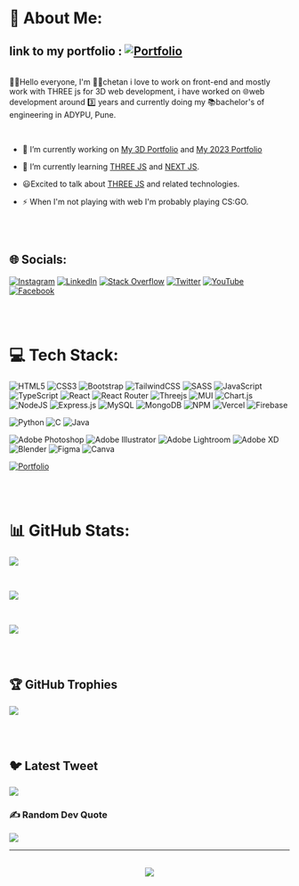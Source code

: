 # 💫 About Me:

## link to my portfolio : [![Portfolio](https://img.shields.io/badge/Portfolio-%23000000.svg?style=plastic&logo=firefox&logoColor=#FF7139)](https://chetan-kk-portfolio2023.vercel.app/)

<br>👋🏻Hello everyone, I'm 👱🏻chetan i love to work on front-end and mostly work with THREE js for 3D web development, i have worked on 🌐web development around 3️⃣ years and currently doing my 📚bachelor's of engineering in ADYPU, Pune.

<br/>

- 🔭 I’m currently working on [My 3D Portfolio](https://github.com/Chetan-KK/ChetanK-Portfolio) and [My 2023 Portfolio](https://chetan-kk-portfolio2023.vercel.app/)

- 🌱 I’m currently learning [THREE JS](https://threejs.org/) and [NEXT JS](https://nextjs.org/).

- 😃Excited to talk about [THREE JS](https://threejs.org/) and related technologies.

- ⚡ When I'm not playing with web I'm probably playing CS:GO.

<br/>
<br/>

## 🌐 Socials:

[![Instagram](https://img.shields.io/badge/Instagram-%23E4405F.svg?logo=Instagram&logoColor=white)](https://instagram.com/https://instagram.com/c_h_e_t_a_n__k)
[![LinkedIn](https://img.shields.io/badge/LinkedIn-%230077B5.svg?logo=linkedin&logoColor=white)](https://linkedin.com/in/https://www.linkedin.com/in/chetan-khulage)
[![Stack Overflow](https://img.shields.io/badge/-Stackoverflow-FE7A16?logo=stack-overflow&logoColor=white)](https://stackoverflow.com/users/chetan-khulage)
[![Twitter](https://img.shields.io/badge/Twitter-%231DA1F2.svg?logo=Twitter&logoColor=white)](https://twitter.com/https://twitter.com/chetan_khulage)
[![YouTube](https://img.shields.io/badge/YouTube-%23FF0000.svg?logo=YouTube&logoColor=white)](https://youtube.com/@https://www.youtube.com/@chetankhulage)
[![Facebook](https://img.shields.io/badge/Facebook-%231877F2.svg?logo=Facebook&logoColor=white)](https://facebook.com/https://www.facebook.com/chetan.khulage.7/)

<br/>
<br/>

# 💻 Tech Stack:

![HTML5](https://img.shields.io/badge/html5-%23E34F26.svg?style=plastic&logo=html5&logoColor=white)
![CSS3](https://img.shields.io/badge/css3-%231572B6.svg?style=plastic&logo=css3&logoColor=white)
![Bootstrap](https://img.shields.io/badge/bootstrap-%23563D7C.svg?style=plastic&logo=bootstrap&logoColor=white)
![TailwindCSS](https://img.shields.io/badge/tailwindcss-%2338B2AC.svg?style=plastic&logo=tailwind-css&logoColor=white)
![SASS](https://img.shields.io/badge/SASS-hotpink.svg?style=plastic&logo=SASS&logoColor=white)
![JavaScript](https://img.shields.io/badge/javascript-%23323330.svg?style=plastic&logo=javascript&logoColor=%23F7DF1E)
![TypeScript](https://img.shields.io/badge/typescript-%23007ACC.svg?style=plastic&logo=typescript&logoColor=white)
![React](https://img.shields.io/badge/react-%2320232a.svg?style=plastic&logo=react&logoColor=%2361DAFB)
![React Router](https://img.shields.io/badge/React_Router-CA4245?style=plastic&logo=react-router&logoColor=white)
![Threejs](https://img.shields.io/badge/threejs-black?style=plastic&logo=three.js&logoColor=white)
![MUI](https://img.shields.io/badge/MUI-%230081CB.svg?style=plastic&logo=material-ui&logoColor=white)
![Chart.js](https://img.shields.io/badge/chart.js-F5788D.svg?style=plastic&logo=chart.js&logoColor=white)
![NodeJS](https://img.shields.io/badge/node.js-6DA55F?style=plastic&logo=node.js&logoColor=white)
![Express.js](https://img.shields.io/badge/express.js-%23404d59.svg?style=plastic&logo=express&logoColor=%2361DAFB)
![MySQL](https://img.shields.io/badge/mysql-%2300f.svg?style=plastic&logo=mysql&logoColor=white)
![MongoDB](https://img.shields.io/badge/MongoDB-%234ea94b.svg?style=plastic&logo=mongodb&logoColor=white)
![NPM](https://img.shields.io/badge/NPM-%23000000.svg?style=plastic&logo=npm&logoColor=white)
![Vercel](https://img.shields.io/badge/vercel-%23000000.svg?style=plastic&logo=vercel&logoColor=white)
![Firebase](https://img.shields.io/badge/firebase-%23039BE5.svg?style=plastic&logo=firebase)

![Python](https://img.shields.io/badge/python-3670A0?style=plastic&logo=python&logoColor=ffdd54)
![C](https://img.shields.io/badge/c-%2300599C.svg?style=plastic&logo=c&logoColor=white)
![Java](https://img.shields.io/badge/java-%23ED8B00.svg?style=plastic&logo=java&logoColor=white)

![Adobe Photoshop](https://img.shields.io/badge/adobephotoshop-%2331A8FF.svg?style=plastic&logo=adobephotoshop&logoColor=white)
![Adobe Illustrator](https://img.shields.io/badge/adobeillustrator-%23FF9A00.svg?style=plastic&logo=adobeillustrator&logoColor=white)
![Adobe Lightroom](https://img.shields.io/badge/Adobe%20Lightroom-31A8FF.svg?style=plastic&logo=Adobe%20Lightroom&logoColor=white)
![Adobe XD](https://img.shields.io/badge/Adobe%20XD-470137?style=plastic&logo=Adobe%20XD&logoColor=#FF61F6)
![Blender](https://img.shields.io/badge/blender-%23F5792A.svg?style=plastic&logo=blender&logoColor=white)
![Figma](https://img.shields.io/badge/figma-%23F24E1E.svg?style=plastic&logo=figma&logoColor=white)
![Canva](https://img.shields.io/badge/Canva-%2300C4CC.svg?style=plastic&logo=Canva&logoColor=white)

[![Portfolio](https://img.shields.io/badge/Portfolio-%23000000.svg?style=plastic&logo=firefox&logoColor=#FF7139)](https://chetan-kk-portfolio2023.vercel.app/)

<br/>
<br/>

# 📊 GitHub Stats:

![](https://github-readme-stats.vercel.app/api?username=Chetan-KK&theme=radical&hide_border=false&include_all_commits=false&count_private=false)

<br/>

![](https://github-readme-streak-stats.herokuapp.com/?user=Chetan-KK&theme=radical&hide_border=false)

<br/>

![](https://github-readme-stats.vercel.app/api/top-langs/?username=Chetan-KK&theme=radical&hide_border=false&include_all_commits=false&count_private=false&layout=compact)

<br/>
<br/>

## 🏆 GitHub Trophies

![](https://github-profile-trophy.vercel.app/?username=Chetan-KK&theme=radical&no-frame=true&no-bg=true&margin-w=4)

<br/>
<br/>

## 🐦 Latest Tweet

[![](https://gtce.itsvg.in/api?username=https://twitter.com/chetan_khulage)](https://github.com/VishwaGauravIn/github-twitter-card-embed)

### ✍️ Random Dev Quote

![](https://quotes-github-readme.vercel.app/api?type=horizontal&theme=radical)

---

<br>

<div align="center">
<img src="https://komarev.com/ghpvc/?username=Chetan-KK&&style=flat-square" align="center" />
</div>
